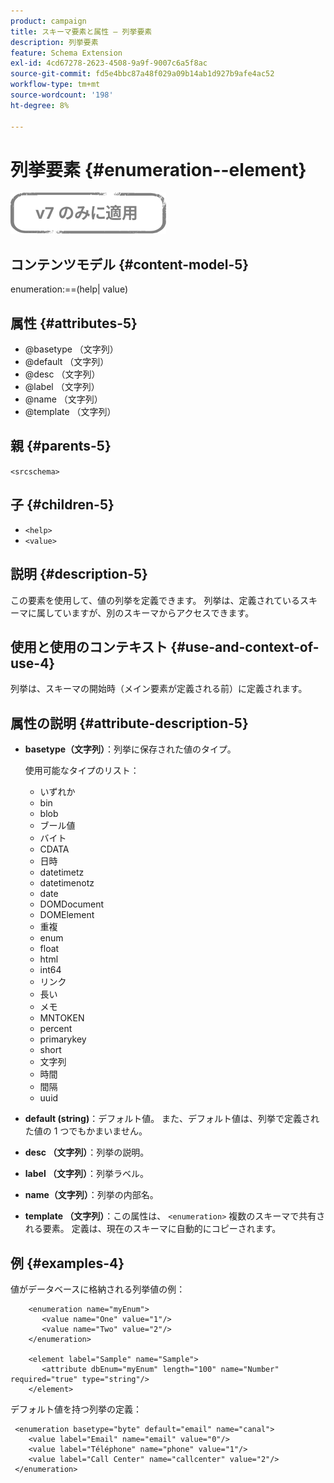 ```yaml
---
product: campaign
title: スキーマ要素と属性 — 列挙要素
description: 列挙要素
feature: Schema Extension
exl-id: 4cd67278-2623-4508-9a9f-9007c6a5f8ac
source-git-commit: fd5e4bbc87a48f029a09b14ab1d927b9afe4ac52
workflow-type: tm+mt
source-wordcount: '198'
ht-degree: 8%

---
```


# 列挙要素 {#enumeration--element}

![](../../../assets/v7-only.svg)

## コンテンツモデル {#content-model-5}

enumeration:==(help| value)

## 属性 {#attributes-5}

* @basetype （文字列）
* @default （文字列）
* @desc （文字列）
* @label （文字列）
* @name （文字列）
* @template （文字列）

## 親 {#parents-5}

`<srcschema>`

## 子 {#children-5}

* `<help>`
* `<value>`

## 説明 {#description-5}

この要素を使用して、値の列挙を定義できます。 列挙は、定義されているスキーマに属していますが、別のスキーマからアクセスできます。

## 使用と使用のコンテキスト {#use-and-context-of-use-4}

列挙は、スキーマの開始時（メイン要素が定義される前）に定義されます。

## 属性の説明 {#attribute-description-5}

* **basetype（文字列）**：列挙に保存された値のタイプ。

  使用可能なタイプのリスト：

   * いずれか
   * bin
   * blob
   * ブール値
   * バイト
   * CDATA
   * 日時
   * datetimetz
   * datetimenotz
   * date
   * DOMDocument
   * DOMElement
   * 重複
   * enum
   * float
   * html
   * int64
   * リンク
   * 長い
   * メモ
   * MNTOKEN
   * percent
   * primarykey
   * short
   * 文字列
   * 時間
   * 間隔
   * uuid

* **default (string)**：デフォルト値。 また、デフォルト値は、列挙で定義された値の 1 つでもかまいません。
* **desc （文字列）**：列挙の説明。
* **label （文字列）**：列挙ラベル。
* **name（文字列）**：列挙の内部名。
* **template （文字列）**：この属性は、 `<enumeration>` 複数のスキーマで共有される要素。 定義は、現在のスキーマに自動的にコピーされます。

## 例 {#examples-4}

値がデータベースに格納される列挙値の例：

```
    <enumeration name="myEnum">
       <value name="One" value="1"/>
       <value name="Two" value="2"/>
    </enumeration>

    <element label="Sample" name="Sample">
       <attribute dbEnum="myEnum" length="100" name="Number" required="true" type="string"/>
    </element>
```

デフォルト値を持つ列挙の定義：

```
 <enumeration basetype="byte" default="email" name="canal">
    <value label="Email" name="email" value="0"/> 
    <value label="Téléphone" name="phone" value="1"/>
    <value label="Call Center" name="callcenter" value="2"/>
 </enumeration>
```
